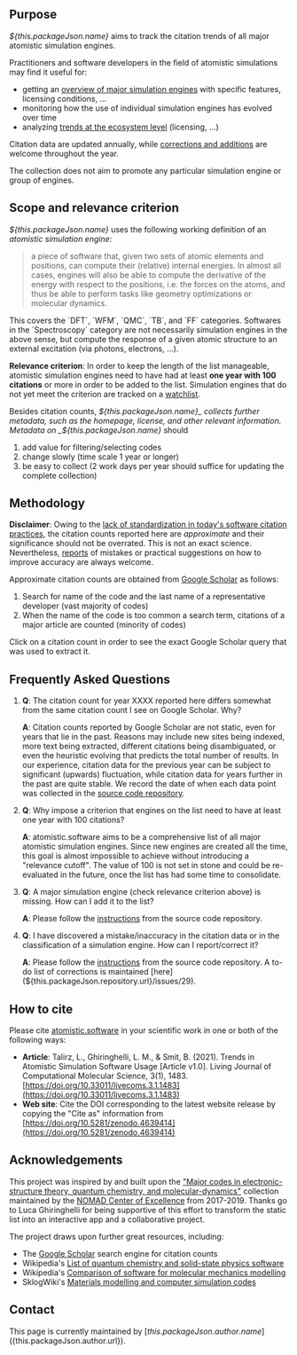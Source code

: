 ## Purpose

_${this.packageJson.name}_ aims to track the citation trends of all major atomistic simulation engines.

Practitioners and software developers in the field of atomistic simulations may find it useful for:

- getting an [overview of major simulation engines](#/table) with specific features, licensing conditions, ...
- monitoring how the use of individual simulation engines has evolved over time
- analyzing [trends at the ecosystem level](#/statistics) (licensing, ...)

Citation data are updated annually, while [corrections and additions](${this.packageJson.repository.url}#adding-a-simulation-engine) are welcome throughout the year.

The collection does not aim to promote any particular simulation engine or group of engines.

## Scope and relevance criterion

_${this.packageJson.name}_ uses the following working definition of an _atomistic simulation engine_:

> a piece of software that, given two sets of atomic elements and positions, can compute their (relative) internal energies.
> In almost all cases, engines will also be able to compute the derivative of the energy with respect to the positions, i.e. the forces on the atoms, and thus be able to perform tasks like geometry optimizations or molecular dynamics.

This covers the \`DFT\`, \`WFM\`, \`QMC\`, \`TB\`, and \`FF\` categories.
Softwares in the \`Spectroscopy\` category are not necessarily simulation engines in the above sense, but compute the response of a given atomic structure to an external excitation (via photons, electrons, ...).

**Relevance criterion**: In order to keep the length of the list manageable, atomistic simulation engines need to have had at least **one year with 100 citations** or more in order to be added to the list.
Simulation engines that do not yet meet the criterion are tracked on a [watchlist](${this.packageJson.repository.url}/wiki/Watchlist).

Besides citation counts, _${this.packageJson.name}_ collects further metadata, such as the homepage, license, and other relevant information.
Metadata on _${this.packageJson.name}_ should
  1. add value for filtering/selecting codes
  2. change slowly (time scale 1 year or longer)
  3. be easy to collect (2 work days per year should suffice for updating the complete collection)
## Methodology

**Disclaimer**: Owing to the [lack of standardization in today's software citation practices](http://doi.org/10.5281/zenodo.4263762), the citation counts reported here are _approximate_ and their significance should not be overrated.
This is not an exact science.
Nevertheless, [reports](${this.packageJson.repository.url}/issues) of mistakes or practical suggestions on how to improve accuracy are always welcome.

Approximate citation counts are obtained from [Google Scholar](https://scholar.google.com/) as follows:

1.  Search for name of the code and the last name of a representative developer (vast majority of codes)
1.  When the name of the code is too common a search term, citations of a major article are counted (minority of codes)

Click on a citation count in order to see the exact Google Scholar query that was used to extract it.

## Frequently Asked Questions

1.  **Q**: The citation count for year XXXX reported here differs somewhat from the same citation count I see on Google Scholar. Why?

    **A**: Citation counts reported by Google Scholar are not static, even for years that lie in the past.
    Reasons may include new sites being indexed, more text being extracted, different citations being disambiguated, or even the heuristic evolving that predicts the total number of results.
    In our experience, citation data for the previous year can be subject to significant (upwards) fluctuation, while citation data for years further in the past are quite stable.
    We record the date of when each data point was collected in the [source code repository](${this.packageJson.repository.url}).

1.  **Q**: Why impose a criterion that engines on the list need to have at least one year with 100 citations?

    **A**: atomistic.software aims to be a comprehensive list of all major atomistic simulation engines.
    Since new engines are created all the time, this goal is almost impossible to achieve without introducing a "relevance cutoff".
    The value of 100 is not set in stone and could be re-evaluated in the future, once the list has had some time to consolidate.

1.  **Q**: A major simulation engine (check relevance criterion above) is missing. How can I add it to the list?

    **A**: Please follow the [instructions](${this.packageJson.repository.url}#contributing) from the source code repository.

1.  **Q**: I have discovered a mistake/inaccuracy in the citation data or in the classification of a simulation engine. How can I report/correct it?

    **A**: Please follow the [instructions](${this.packageJson.repository.url}#contributing) from the source code repository.
    A to-do list of corrections is maintained [here](${this.packageJson.repository.url}/issues/29).

## How to cite

Please cite [atomistic.software](https://atomistic.software/#/) in your scientific work in one or both of the following ways:

- **Article**: Talirz, L., Ghiringhelli, L. M., & Smit, B. (2021). Trends in Atomistic Simulation Software Usage [Article v1.0]. Living Journal of Computational Molecular Science, 3(1), 1483. [https://doi.org/10.33011/livecoms.3.1.1483](https://doi.org/10.33011/livecoms.3.1.1483)
- **Web site**: Cite the DOI corresponding to the latest website release by copying the "Cite as" information from [https://doi.org/10.5281/zenodo.4639414](https://doi.org/10.5281/zenodo.4639414)


## Acknowledgements
This project was inspired by and built upon the ["Major codes in electronic-structure theory, quantum chemistry, and molecular-dynamics"](https://www.nomad-coe.eu/old-pages/externals/codes) collection maintained by the [NOMAD Center of Excellence](https://www.nomad-coe.eu) from 2017-2019.
Thanks go to Luca Ghiringhelli for being supportive of this effort to transform the static list into an interactive app and a collaborative project.

The project draws upon further great resources, including:
 * The [Google Scholar](https://scholar.google.com/) search engine for citation counts
 * Wikipedia's [List of quantum chemistry and solid-state physics software](https://en.wikipedia.org/wiki/List_of_quantum_chemistry_and_solid-state_physics_software)
 * Wikipedia's [Comparison of software for molecular mechanics modelling](https://en.wikipedia.org/wiki/Comparison_of_software_for_molecular_mechanics_modeling)
 * SklogWiki's [Materials modelling and computer simulation codes](http://www.sklogwiki.org/SklogWiki/index.php/Materials_modelling_and_computer_simulation_codes)


## Contact

This page is currently maintained by [${this.packageJson.author.name}](${this.packageJson.author.url}).

